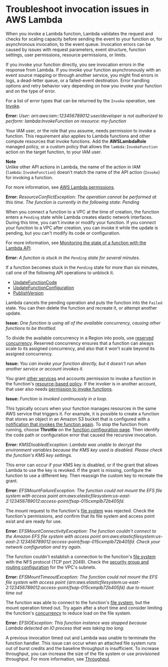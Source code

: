 # Troubleshoot invocation issues in AWS Lambda<a name="troubleshooting-invocation"></a>

When you invoke a Lambda function, Lambda validates the request and checks for scaling capacity before sending the event to your function or, for asynchronous invocation, to the event queue\. Invocation errors can be caused by issues with request parameters, event structure, function settings, user permissions, resource permissions, or limits\.

If you invoke your function directly, you see invocation errors in the response from Lambda\. If you invoke your function asynchronously with an event source mapping or through another service, you might find errors in logs, a dead\-letter queue, or a failed\-event destination\. Error handling options and retry behavior vary depending on how you invoke your function and on the type of error\.

For a list of error types that can be returned by the `Invoke` operation, see [Invoke](API_Invoke.md)\.

**Error:** *User: arn:aws:iam::123456789012:user/developer is not authorized to perform: lambda:InvokeFunction on resource: my\-function*

Your IAM user, or the role that you assume, needs permission to invoke a function\. This requirement also applies to Lambda functions and other compute resources that invoke functions\. Add the **AWSLambdaRole** managed policy, or a custom policy that allows the `lambda:InvokeFunction` action on the target function, to your IAM user\.

**Note**  
Unlike other API actions in Lambda, the name of the action in IAM \(`lambda:InvokeFunction`\) doesn't match the name of the API action \(`Invoke`\) for invoking a function\.

For more information, see [AWS Lambda permissions](lambda-permissions.md)\.

**Error:** *ResourceConflictException: The operation cannot be performed at this time\. The function is currently in the following state: Pending*

When you connect a function to a VPC at the time of creation, the function enters a `Pending` state while Lambda creates elastic network interfaces\. During this time, you can't invoke or modify your function\. If you connect your function to a VPC after creation, you can invoke it while the update is pending, but you can't modify its code or configuration\.

For more information, see [Monitoring the state of a function with the Lambda API](functions-states.md)\.

**Error:** *A function is stuck in the `Pending` state for several minutes\.*

If a function becomes stuck in the `Pending` state for more than six minutes, call one of the following API operations to unblock it\.
+ [UpdateFunctionCode](API_UpdateFunctionCode.md)
+ [UpdateFunctionConfiguration](API_UpdateFunctionConfiguration.md)
+ [PublishVersion](API_PublishVersion.md)

Lambda cancels the pending operation and puts the function into the `Failed` state\. You can then delete the function and recreate it, or attempt another update\.

**Issue:** *One function is using all of the available concurrency, causing other functions to be throttled\.*

To divide the available concurrency in a Region into pools, use [reserved concurrency](configuration-concurrency.md)\. Reserved concurrency ensures that a function can always scale to its assigned concurrency, and also that it won't scale beyond its assigned concurrency\.

**Issue:** *You can invoke your function directly, but it doesn't run when another service or account invokes it\.*

You grant [other services](lambda-services.md) and accounts permission to invoke a function in the function's [resource\-based policy](access-control-resource-based.md)\. If the invoker is in another account, that user also needs [permission to invoke functions](access-control-identity-based.md)\.

**Issue:** *Function is invoked continuously in a loop\.*

This typically occurs when your function manages resources in the same AWS service that triggers it\. For example, it is possible to create a function that stores an object in an Amazon S3 bucket that is configured with a [notification that invokes the function again](with-s3.md)\. To stop the function from running, choose **Throttle** on the [function configuration page](configuration-console.md)\. Then identify the code path or configuration error that caused the recursive invocation\.

**Error:** *KMSDisabledException: Lambda was unable to decrypt the environment variables because the KMS key used is disabled\. Please check the function's KMS key settings\.*

This error can occur if your KMS key is disabled, or if the grant that allows Lambda to use the key is revoked\. If the grant is missing, configure the function to use a different key\. Then reassign the custom key to recreate the grant\.

**Error:** *EFSMountFailureException: The function could not mount the EFS file system with access point arn:aws:elasticfilesystem:us\-east\-2:123456789012:access\-point/fsap\-015cxmplb72b405fd\.*

The mount request to the function's [file system](configuration-filesystem.md) was rejected\. Check the function's permissions, and confirm that its file system and access point exist and are ready for use\.

**Error:** *EFSMountConnectivityException: The function couldn't connect to the Amazon EFS file system with access point arn:aws:elasticfilesystem:us\-east\-2:123456789012:access\-point/fsap\-015cxmplb72b405fd\. Check your network configuration and try again\.*

The function couldn't establish a connection to the function's [file system](configuration-filesystem.md) with the NFS protocol \(TCP port 2049\)\. Check the [security group and routing configuration](https://docs.aws.amazon.com/efs/latest/ug/network-access.html) for the VPC's subnets\.

**Error:** *EFSMountTimeoutException: The function could not mount the EFS file system with access point \{arn:aws:elasticfilesystem:us\-east\-2:123456789012:access\-point/fsap\-015cxmplb72b405fd\} due to mount time out*

The function was able to connect to the function's [file system](configuration-filesystem.md), but the mount operation timed out\. Try again after a short time and consider limiting the function's [concurrency](configuration-concurrency.md) to reduce load on the file system\.

**Error:** *EFSIOException: This function instance was stopped because Lambda detected an IO process that was taking too long\.*

A previous invocation timed out and Lambda was unable to terminate the function handler\. This issue can occur when an attached file system runs out of burst credits and the baseline throughput is insufficient\. To increase throughput, you can increase the size of the file system or use provisioned throughput\. For more information, see [Throughput](services-efs.md#services-efs-throughput)\.